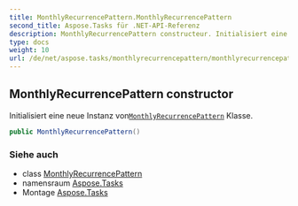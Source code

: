 ```yaml
---
title: MonthlyRecurrencePattern.MonthlyRecurrencePattern
second_title: Aspose.Tasks für .NET-API-Referenz
description: MonthlyRecurrencePattern constructeur. Initialisiert eine neue Instanz vonMonthlyRecurrencePattern Klasse.
type: docs
weight: 10
url: /de/net/aspose.tasks/monthlyrecurrencepattern/monthlyrecurrencepattern/
---
```

## MonthlyRecurrencePattern constructor

Initialisiert eine neue Instanz von[`MonthlyRecurrencePattern`](../) Klasse.

```csharp
public MonthlyRecurrencePattern()
```

### Siehe auch

* class [MonthlyRecurrencePattern](../)
* namensraum [Aspose.Tasks](../../monthlyrecurrencepattern/)
* Montage [Aspose.Tasks](../../../)


